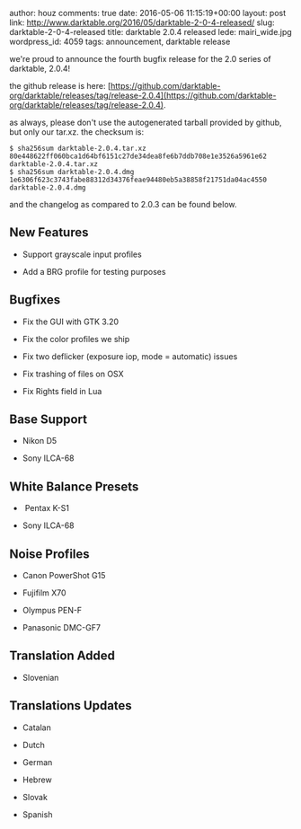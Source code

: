 author: houz
comments: true
date: 2016-05-06 11:15:19+00:00
layout: post
link: http://www.darktable.org/2016/05/darktable-2-0-4-released/
slug: darktable-2-0-4-released
title: darktable 2.0.4 released
lede: mairi_wide.jpg
wordpress_id: 4059
tags: announcement, darktable release

we're proud to announce the fourth bugfix release for the 2.0 series of darktable, 2.0.4!

the github release is here: [https://github.com/darktable-org/darktable/releases/tag/release-2.0.4](https://github.com/darktable-org/darktable/releases/tag/release-2.0.4).

as always, please don't use the autogenerated tarball provided by github, but only our tar.xz. the checksum is:


    $ sha256sum darktable-2.0.4.tar.xz
    80e448622ff060bca1d64bf6151c27de34dea8fe6b7ddb708e1e3526a5961e62  darktable-2.0.4.tar.xz
    $ sha256sum darktable-2.0.4.dmg
    1e6306f623c3743fabe88312d34376feae94480eb5a38858f21751da04ac4550  darktable-2.0.4.dmg


and the changelog as compared to 2.0.3 can be found below.


## New Features






  * Support grayscale input profiles


  * Add a BRG profile for testing purposes




## Bugfixes






  * Fix the GUI with GTK 3.20


  * Fix the color profiles we ship


  * Fix two deflicker (exposure iop, mode = automatic) issues


  * Fix trashing of files on OSX


  * Fix Rights field in Lua




## Base Support






  * Nikon D5


  * Sony ILCA-68




## White Balance Presets






  *  Pentax K-S1


  * Sony ILCA-68




## Noise Profiles






  * Canon PowerShot G15


  * Fujifilm X70


  * Olympus PEN-F


  * Panasonic DMC-GF7




## Translation Added






  * Slovenian




## Translations Updates






  * Catalan


  * Dutch


  * German


  * Hebrew


  * Slovak


  * Spanish



